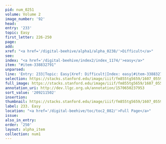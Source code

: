 ```yaml
---
pid: num_0251
volume: Volume 2
image_number: '92'
head:
entry: '233'
topic: Easy
first_letter: 226-250
page:
add:
xref: "<a href='/digital-beehive/alpha1/alpha_0238/'>Difficult</a>"
see:
index: "<a href='/digital-beehive/index2/index_1174/'>easy</a>"
item: "#item-338832791"
unparsed:
line: 'Entry: 233|Topic: Easy|Xref: Difficult|Index: easy|#item-338832791'
selection: https://stacks.stanford.edu/image/iiif/fm855tg5659/1607_0559/836,1502,2931,446/full/0/default.jpg
full_image: https://stacks.stanford.edu/image/iiif/fm855tg5659/1607_0559/full/full/0/default.jpg
annotation_uri: http://dev.llgc.org.uk/annotation/1570650237953
sort_value: '209211502'
insertion:
thumbnail: https://stacks.stanford.edu/image/iiif/fm855tg5659/1607_0559/836,1502,600,180/250,/0/default.jpg
label: 233. Easy
location: "<a href='/digital-beehive/toc/toc2_082/'>Full Page</a>"
issue:
also_in_entry:
order: '250'
layout: alpha_item
collection: num1
---
```

